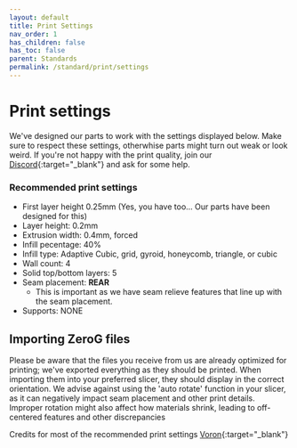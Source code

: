 ```yaml
---
layout: default
title: Print Settings
nav_order: 1
has_children: false
has_toc: false
parent: Standards
permalink: /standard/print/settings
---
```


# Print settings

We've designed our parts to work with the settings displayed below. Make sure to respect these settings, otherwhise parts might turn out weak or look weird.
If you're not happy with the print quality, join our [Discord](https://discord.com/invite/gzJP2s8){:target="_blank"} and ask for some help.

### Recommended print settings
* First layer height 0.25mm (Yes, you have too... Our parts have been designed for this)
* Layer height: 0.2mm
* Extrusion width: 0.4mm, forced
* Infill pecentage: 40%
* Infill type: Adaptive Cubic, grid, gyroid, honeycomb, triangle, or cubic
* Wall count: 4
* Solid top/bottom layers: 5
* Seam placement: **REAR**
  * This is important as we have seam relieve features that line up with the seam placement.
* Supports: NONE
  
## Importing ZeroG files

Please be aware that the files you receive from us are already optimized for printing; we've exported everything as they should be printed. When importing them into your preferred slicer, they should display in the correct orientation. We advise against using the 'auto rotate' function in your slicer, as it can negatively impact seam placement and other print details. Improper rotation might also affect how materials shrink, leading to off-centered features and other discrepancies

Credits for most of the recommended print settings [Voron](https://vorondesign.com){:target="_blank"}